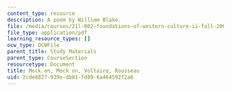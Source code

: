 ```yaml
---
content_type: resource
description: A poem by William Blake.
file: /media/courses/21l-002-foundations-of-western-culture-ii-fall-2002/2cde8827939edb81fd896a464592f2a6_blake.pdf
file_type: application/pdf
learning_resource_types: []
ocw_type: OCWFile
parent_title: Study Materials
parent_type: CourseSection
resourcetype: Document
title: Mock on, Mock on, Voltaire, Rousseau
uid: 2cde8827-939e-db81-fd89-6a464592f2a6
---
```

